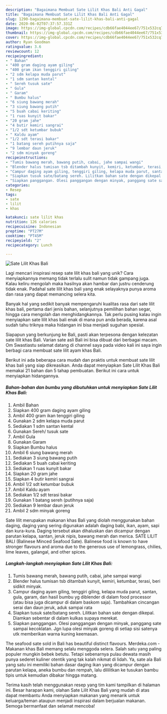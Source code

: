 ```yaml
---
description: "Bagaimana Membuat Sate Lilit Khas Bali Anti Gagal"
title: "Bagaimana Membuat Sate Lilit Khas Bali Anti Gagal"
slug: 1290-bagaimana-membuat-sate-lilit-khas-bali-anti-gagal
date: 2020-06-02T07:37:57.331Z
image: https://img-global.cpcdn.com/recipes/cdb66fae4044ee67/751x532cq70/sate-lilit-khas-bali-foto-resep-utama.jpg
thumbnail: https://img-global.cpcdn.com/recipes/cdb66fae4044ee67/751x532cq70/sate-lilit-khas-bali-foto-resep-utama.jpg
cover: https://img-global.cpcdn.com/recipes/cdb66fae4044ee67/751x532cq70/sate-lilit-khas-bali-foto-resep-utama.jpg
author: Ryan Goodman
ratingvalue: 3.6
reviewcount: 12
recipeingredient:
- " Bahan"
- "400 gram daging ayam giling"
- "400 gram ikan tenggiri giling"
- "2 sdm kelapa muda parut"
- "1 sdm santan kental"
- " Sereh tusuk sate"
- " Gula"
- " Garam"
- " Bumbu halus"
- "6 siung bawang merah"
- "3 siung bawang putih"
- "5 buah cabai keriting"
- "1 ruas kunyit bakar"
- "20 gram jahe"
- "4 butir kemiri sangrai"
- "1/2 sdt ketumbar bubuk"
- " Kaldu ayam"
- "1/2 sdt terasi bakar"
- "1 batang sereh putihnya saja"
- "9 lembar daun jeruk"
- "2 sdm minyak goreng"
recipeinstructions:
- "Tumis bawang merah, bawang putih, cabai, jahe sampai wangi"
- "Blender halus tumisan tsb ditambah kunyit, kemiri, ketumbar, terasi, beri sidikit minyak."
- "Campur daging ayam giling, tenggiri giling, kelapa muda parut, santan, gula, garam, dan hasil bumbu yg diblender di dalam food processor (atau bisa juga dicampur di dalam baskom saja). Tambahkan cincangan serai dan daun jeruk, aduk sampai rata"
- "Siapkan tusuk sate/batang sereh. Lilitkan bahan sate dengan dikepal. Diamkan sebentar di dalam kulkas supaya merekat."
- "Siapkan panggangan. Olesi panggangan dengan minyak, panggang sate sampai kecoklatan. Jgn lupa olesi minyak goreng di setiap sisi satenya utk memberikan warna kuning keemasan."
categories:
- Resep
tags:
- sate
- lilit
- khas

katakunci: sate lilit khas 
nutrition: 126 calories
recipecuisine: Indonesian
preptime: "PT27M"
cooktime: "PT45M"
recipeyield: "2"
recipecategory: Lunch

---
```



![Sate Lilit Khas Bali](https://img-global.cpcdn.com/recipes/cdb66fae4044ee67/751x532cq70/sate-lilit-khas-bali-foto-resep-utama.jpg)

Lagi mencari inspirasi resep sate lilit khas bali yang unik? Cara menyiapkannya memang tidak terlalu sulit namun tidak gampang juga. Kalau keliru mengolah maka hasilnya akan hambar dan justru cenderung tidak enak. Padahal sate lilit khas bali yang enak selayaknya punya aroma dan rasa yang dapat memancing selera kita.

Banyak hal yang sedikit banyak mempengaruhi kualitas rasa dari sate lilit khas bali, pertama dari jenis bahan, selanjutnya pemilihan bahan segar, hingga cara mengolah dan menghidangkannya. Tak perlu pusing kalau ingin menyiapkan sate lilit khas bali enak di mana pun anda berada, karena asal sudah tahu triknya maka hidangan ini bisa menjadi suguhan spesial.

Siapapun yang berkunjung ke Bali, pasti akan terpesona dengan kelezatan sate lilit khas Bali. Varian sate asli Bali ini bisa dibuat dari berbagai macam. Om Swastiastu selamat datang di channel saya pada video kali ini saya ingin berbagi cara membuat sate lilit ayam khas Bali.


Berikut ini ada beberapa cara mudah dan praktis untuk membuat sate lilit khas bali yang siap dikreasikan. Anda dapat menyiapkan Sate Lilit Khas Bali memakai 21 bahan dan 5 tahap pembuatan. Berikut ini cara untuk menyiapkan hidangannya.

<!--inarticleads1-->

##### Bahan-bahan dan bumbu yang dibutuhkan untuk menyiapkan Sate Lilit Khas Bali:

1. Ambil  Bahan
1. Siapkan 400 gram daging ayam giling
1. Ambil 400 gram ikan tenggiri giling
1. Gunakan 2 sdm kelapa muda parut
1. Sediakan 1 sdm santan kental
1. Gunakan  Sereh/ tusuk sate
1. Ambil  Gula
1. Gunakan  Garam
1. Siapkan  Bumbu halus
1. Ambil 6 siung bawang merah
1. Sediakan 3 siung bawang putih
1. Sediakan 5 buah cabai keriting
1. Sediakan 1 ruas kunyit bakar
1. Siapkan 20 gram jahe
1. Siapkan 4 butir kemiri sangrai
1. Ambil 1/2 sdt ketumbar bubuk
1. Ambil  Kaldu ayam
1. Sediakan 1/2 sdt terasi bakar
1. Gunakan 1 batang sereh (putihnya saja)
1. Sediakan 9 lembar daun jeruk
1. Ambil 2 sdm minyak goreng


Sate lilit merupakan makanan khas Bali yang diolah menggunakan bahan daging, daging yang sering digunakan adalah daging babi, ikan, ayam, sapi dan kura-kura. Daging tersebut akan dihaluskan dan dicampur dengan parutan kelapa, santan, jeruk nipis, bawang merah dan merica. SATE LILIT BALI (Balinese Minced Seafood Sate). Balinese food is known to have stronger flavours and aroma due to the generous use of lemongrass, chilies, lime leaves, galangal, and other spices. 

<!--inarticleads2-->

##### Langkah-langkah menyiapkan Sate Lilit Khas Bali:

1. Tumis bawang merah, bawang putih, cabai, jahe sampai wangi
1. Blender halus tumisan tsb ditambah kunyit, kemiri, ketumbar, terasi, beri sidikit minyak.
1. Campur daging ayam giling, tenggiri giling, kelapa muda parut, santan, gula, garam, dan hasil bumbu yg diblender di dalam food processor (atau bisa juga dicampur di dalam baskom saja). Tambahkan cincangan serai dan daun jeruk, aduk sampai rata
1. Siapkan tusuk sate/batang sereh. Lilitkan bahan sate dengan dikepal. Diamkan sebentar di dalam kulkas supaya merekat.
1. Siapkan panggangan. Olesi panggangan dengan minyak, panggang sate sampai kecoklatan. Jgn lupa olesi minyak goreng di setiap sisi satenya utk memberikan warna kuning keemasan.


The seafood sate sold in Bali has beautiful distinct flavours. Merdeka.com - Makanan khas Bali memang selalu menggoda selera. Salah satu yang paling populer mungkin bebek betutu. Tetapi sebenarnya pulau dewata masih punya sederet kuliner otentik yang tak kalah nikmat di lidah. Ya, sate ala Bali yang satu ini memiliki bahan dasar daging ikan yang dicampur dengan parutan kelapa, aneka bumbu dan rempah, lalu dililitkan ke tusukan bambu tipis untuk kemudian dibakar hingga matang. 

Terima kasih telah menggunakan resep yang tim kami tampilkan di halaman ini. Besar harapan kami, olahan Sate Lilit Khas Bali yang mudah di atas dapat membantu Anda menyiapkan makanan yang menarik untuk keluarga/teman ataupun menjadi inspirasi dalam berjualan makanan. Semoga bermanfaat dan selamat mencoba!
